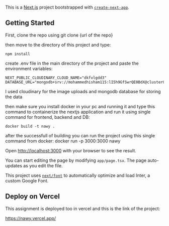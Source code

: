 This is a [Next.js](https://nextjs.org/) project bootstrapped with [`create-next-app`](https://github.com/vercel/next.js/tree/canary/packages/create-next-app).

## Getting Started

First, clone the repo using git clone {url of the repo}

then move to the directory of this project and type:

```
npm install
```

create .env file in the main directory of the project and paste the environment variables:

```
NEXT_PUBLIC_CLOUDINARY_CLOUD_NAME="dkfvlgdd3"
DATABASE_URL="mongodb+srv://mohammedhisham115:lI5h9GfSwrQE0BdX@cluster0.ucb7r5y.mongodb.net/Nawy"
```

I used cloudinary for the image uploads and mongodb database for storing the data

then make sure you install docker in your pc and running it and type this command to containerize the nextjs application
and run it using single command for frontend, backend and DB:

```
docker build -t nawy .
```

after the successfull of building you can run the project using this single command from docker:
docker run -p 3000:3000 nawy

Open [http://localhost:3000](http://localhost:3000) with your browser to see the result.

You can start editing the page by modifying `app/page.tsx`. The page auto-updates as you edit the file.

This project uses [`next/font`](https://nextjs.org/docs/basic-features/font-optimization) to automatically optimize and load Inter, a custom Google Font.

## Deploy on Vercel

This assignment is deployed too in vercel and this is the link of the project:

https://nawy.vercel.app/
